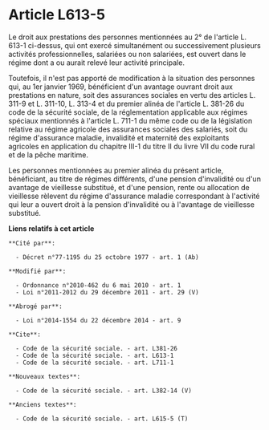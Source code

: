 # Article L613-5

Le droit aux prestations des personnes mentionnées au 2° de l'article L. 613-1 ci-dessus, qui ont exercé simultanément ou
successivement plusieurs activités professionnelles, salariées ou non salariées, est ouvert dans le régime dont a ou aurait
relevé leur activité principale.

Toutefois, il n'est pas apporté de modification à la situation des personnes qui, au 1er janvier 1969, bénéficient d'un
avantage ouvrant droit aux prestations en nature, soit des assurances sociales en vertu des articles L. 311-9 et L. 311-10,
L. 313-4 et du premier alinéa de l'article L. 381-26 du code de la sécurité sociale, de la réglementation applicable aux
régimes spéciaux mentionnés à l'article L. 711-1 du même code ou de la législation relative au régime agricole des assurances
sociales des salariés, soit du régime d'assurance maladie, invalidité et maternité des exploitants agricoles en application
du chapitre III-1 du titre II du livre VII du code rural et de la pêche maritime. 

Les personnes mentionnées au premier alinéa du présent article, bénéficiant, au titre de régimes différents, d'une pension
d'invalidité ou d'un avantage de vieillesse substitué, et d'une pension, rente ou allocation de vieillesse rèlevent du régime
d'assurance maladie correspondant à l'activité qui leur a ouvert droit à la pension d'invalidité ou à l'avantage de
vieillesse substitué.

**Liens relatifs à cet article**

	**Cité par**:

	  - Décret n°77-1195 du 25 octobre 1977 - art. 1 (Ab)

	**Modifié par**:

	  - Ordonnance n°2010-462 du 6 mai 2010 - art. 1
	  - Loi n°2011-2012 du 29 décembre 2011 - art. 29 (V)

	**Abrogé par**:

	  - Loi n°2014-1554 du 22 décembre 2014 - art. 9

	**Cite**:

	  - Code de la sécurité sociale. - art. L381-26
	  - Code de la sécurité sociale. - art. L613-1
	  - Code de la sécurité sociale. - art. L711-1

	**Nouveaux textes**:

	  - Code de la sécurité sociale. - art. L382-14 (V)

	**Anciens textes**:

	  - Code de la sécurité sociale. - art. L615-5 (T)
